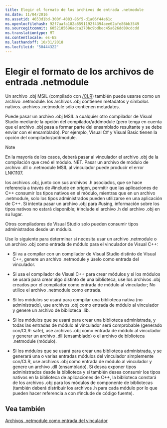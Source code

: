 ```yaml
---
title: Elegir el formato de los archivos de entrada .netmodule
ms.date: 11/04/2016
ms.assetid: 4653d1bd-300f-4083-86f5-d1a06f44e61c
ms.openlocfilehash: 92f7aafa102a8591192f4394aee62afe86bb3549
ms.sourcegitcommit: 6052185696adca270bc9bdbec45a626dd89cdcdd
ms.translationtype: MT
ms.contentlocale: es-ES
ms.lasthandoff: 10/31/2018
ms.locfileid: "50444322"
---
```

# <a name="choosing-the-format-of-netmodule-input-files"></a>Elegir el formato de los archivos de entrada .netmodule

Un archivo .obj MSIL (compilado con [/CLR](../../build/reference/clr-common-language-runtime-compilation.md)) también puede usarse como un archivo .netmodule.  los archivos .obj contienen metadatos y símbolos nativos.  archivos .netmodule sólo contienen metadatos.

Puede pasar un archivo .obj MSIL a cualquier otro compilador de Visual Studio mediante la opción del compilador/addmodule (pero tenga en cuenta que el archivo .obj pasa a formar parte del ensamblado resultante y se debe enviar con el ensamblado).  Por ejemplo, Visual C# y Visual Basic tienen la opción del compilador/addmodule.

> [!NOTE]
>  En la mayoría de los casos, deberá pasar al vinculador el archivo .obj de la compilación que creó el módulo. NET.  Pasar un archivo de módulo de archivo .dll o .netmodule MSIL al vinculador puede producir el error LNK1107.

los archivos .obj, junto con sus archivos .h asociados, que se hace referencia a través de #include en origen, permitir que las aplicaciones de C++ consumir los tipos nativos en el módulo, mientras que en un archivo .netmodule, solo los tipos administrados pueden utilizarse en una aplicación de C++.  Si intenta pasar un archivo .obj para #using, información sobre los tipos nativos no estará disponible; #include el archivo .h del archivo .obj en su lugar.

Otros compiladores de Visual Studio solo pueden consumir tipos administrados desde un módulo.

Use lo siguiente para determinar si necesita usar un archivo .netmodule o un archivo .obj como entrada de módulo para el vinculador de Visual C++:

- Si va a compilar con un compilador de Visual Studio distinto de Visual C++, genere un archivo .netmodule y úselo como entrada del vinculador.

- Si usa el compilador de Visual C++ para crear módulos y si los módulos se usará para crear algo distinto de una biblioteca, use los archivos .obj creados por el compilador como entrada de módulo al vinculador; No utilice el archivo .netmodule como entrada.

- Si los módulos se usará para compilar una biblioteca nativa (no administrado), use archivos .obj como entrada de módulo al vinculador y genere un archivo de biblioteca .lib.

- Si los módulos que se usará para crear una biblioteca administrada, y todas las entradas de módulo al vinculador será comprobable (generado con/CLR: safe), use archivos .obj como entrada de módulo al vinculador y generar un archivo .dll (ensamblado) o el archivo de biblioteca .netmodule (módulo).

- Si los módulos que se usará para crear una biblioteca administrada, y se generará una o varias entradas módulos del vinculador simplemente con/CLR, use archivos .obj como entrada de módulo al vinculador y genere un archivo .dll (ensamblado).  Si desea exponer tipos administrados desde la biblioteca y si también desea consumir los tipos nativos en la biblioteca de aplicaciones de C++, la biblioteca constará de los archivos .obj para los módulos de componente de bibliotecas (también deberá distribuir los archivos .h para cada módulo por lo que pueden hacer referencia a con #include de código fuente).

## <a name="see-also"></a>Vea también

[Archivos .netmodule como entrada del vinculador](../../build/reference/netmodule-files-as-linker-input.md)